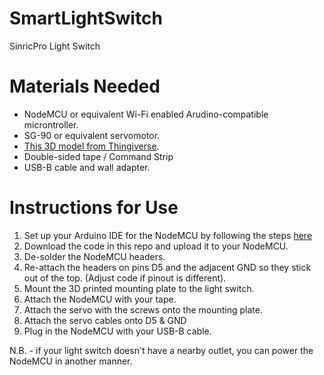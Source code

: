 # SmartLightSwitch
SinricPro Light Switch

# Materials Needed
- NodeMCU or equivalent Wi-Fi enabled Arudino-compatible microntroller.
- SG-90 or equivalent servomotor.
- [This 3D model from Thingiverse](https://www.thingiverse.com/thing:2848069).
- Double-sided tape / Command Strip
- USB-B cable and wall adapter.

# Instructions for Use
1. Set up your Arduino IDE for the NodeMCU by following the steps [here](https://create.arduino.cc/projecthub/electropeak/getting-started-w-nodemcu-esp8266-on-arduino-ide-28184f)
2. Download the code in this repo and upload it to your NodeMCU.
3. De-solder the NodeMCU headers.
4. Re-attach the headers on pins D5 and the adjacent GND so they stick out of the top. (Adjust code if pinout is different).
5. Mount the 3D printed mounting plate to the light switch.
6. Attach the NodeMCU with your tape.
7. Attach the servo with the screws onto the mounting plate. 
8. Attach the servo cables onto D5 & GND
9. Plug in the NodeMCU with your USB-B cable.

N.B. - if your light switch doesn't have a nearby outlet, you can power the NodeMCU in another manner.
